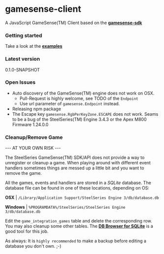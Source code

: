 # gamesense-client
A JavaScript GameSense(TM) Client based on the [**gamesense-sdk**](https://github.com/SteelSeries/gamesense-sdk)

### Getting started

Take a look at the [**examples**](https://github.com/cschuller/gamesense-client/tree/master/examples)

### Latest version
0.1.0-SNAPSHOT

### Open Issues
- Auto discovery of the GameSense(TM) engine does not work on OSX.
    - Pull-Request is highly welcome, see TODO of the ```Endpoint```
    - Use url parameter of ```gamesense.Endpoint``` instead.
- Releasing npm package
- The Escape key ```gamesense.RgbPerKeyZone.ESCAPE``` does not work. Seams to be a bug of the SteelSeries(TM) Engine 3.4.3 or the Apex M800 Firmware 1.24.0.0

### Cleanup/Remove Game

--- AT YOUR OWN RISK ---

The SteelSeries GameSense(TM) SDK/API does not provide a way to unregister or cleanup a game. When playing around with
different event handlers sometimes things are messed up a little bit and you want to remove the game.

All the games, events and handlers are stored in a *SQLite* database.
The database file can be found in one of these locations, depending on OS:

**OSX**     | `/Library/Application Support/SteelSeries Engine 3/db/database.db`

**Windows** | `%PROGRAMDATA%/SteelSeries/SteelSeries Engine 3/db/database.db`

Edit the ```game_integration_games``` table and delete the corresponding row. You may also cleanup some other tables. 
The [**DB Browser for SQLite**](http://sqlitebrowser.org/) is a good tool for this job.

As always: It is ```highly recommended``` to make a backup before editing a database you don't own. ;-)
